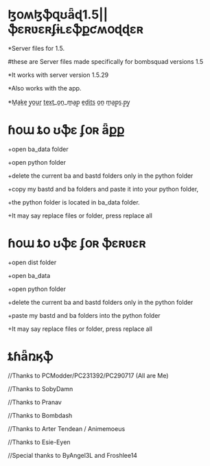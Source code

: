 # ɮօʍɮֆզʊǟɖ1.5||ֆɛʀʋɛʀʄɨʟɛֆքƈʍօɖɖɛʀ
*Server files for 1.5.

#these are Server files made specifically for bombsquad versions 1.5

*It works with server version 1.5.29

*Also works with the app.

*M̼a̼k̼e̼ y̼o̼u̼r̼ t̼e̼x̼t̼_o̼n̼_m̼a̼p̼ e̼d̼i̼t̼s̼ o̼n̼ m̼a̼p̼s̼.p̼y̼


# ɦօա ȶօ ʊֆɛ ʄօʀ ǟքք

+open ba_data folder

+open python folder

+delete the current ba and bastd folders only in the python folder

+copy my bastd and ba folders and paste it into your python folder,

+the python folder is located in ba_data folder.

+It may say replace files or folder, press replace all

# ɦօա ȶօ ʊֆɛ ʄօʀ ֆɛʀʋɛʀ

+open dist folder

+open ba_data

+open python folder

+delete the current ba and bastd folders only in the python folder

+paste my bastd and ba folders into the python folder

+It may say replace files or folder, press replace all

# ȶɦǟռӄֆ

//Thanks to PCModder/PC231392/PC290717 (All are Me)

//Thanks to SobyDamn

//Thanks to Pranav

//Thanks to Bombdash

//Thanks to Arter Tendean / Animemoeus

//Thanks to Esie-Eyen

//Special thanks to ByAngel3L and Froshlee14
